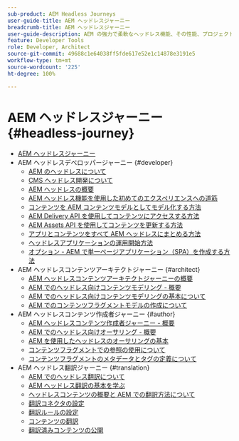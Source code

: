 ```yaml
---
sub-product: AEM Headless Journeys
user-guide-title: AEM ヘッドレスジャーニー
breadcrumb-title: AEM ヘッドレスジャーニー
user-guide-description: AEM の強力で柔軟なヘッドレス機能、その性能、プロジェクトでの使用方法について、ここからガイド付きのジャーニーを開始します。
feature: Developer Tools
role: Developer, Architect
source-git-commit: 49688c1e64038ff5fde617e52e1c14878e3191e5
workflow-type: tm+mt
source-wordcount: '225'
ht-degree: 100%

---
```



# AEM ヘッドレスジャーニー {#headless-journey}

+ [AEM ヘッドレスジャーニー](/help/journey-headless/home.md)
+ AEM ヘッドレスデベロッパージャーニー {#developer}
   + [AEM のヘッドレスについて](developer/overview.md)
   + [CMS ヘッドレス開発について](developer/learn-about.md)
   + [AEM ヘッドレスの概要](developer/getting-started.md)
   + [AEM ヘッドレス機能を使用した初めてのエクスペリエンスへの道筋](developer/path-to-first-experience.md)
   + [コンテンツを AEM コンテンツモデルとしてモデル化する方法](developer/model-your-content.md)
   + [AEM Delivery API を使用してコンテンツにアクセスする方法](developer/access-your-content.md)
   + [AEM Assets API を使用してコンテンツを更新する方法](developer/update-your-content.md)
   + [アプリとコンテンツをすべて AEM ヘッドレスにまとめる方法](developer/put-it-all-together.md)
   + [ヘッドレスアプリケーションの運用開始方法](developer/go-live.md)
   + [オプション - AEM で単一ページアプリケーション（SPA）を作成する方法](developer/create-spa.md)
+ AEM ヘッドレスコンテンツアーキテクトジャーニー {#architect}
   + [AEM ヘッドレスコンテンツアーキテクトジャーニーの概要](architect/overview.md)
   + [AEM でのヘッドレス向けコンテンツモデリング - 概要](architect/introduction.md)
   + [AEM でのヘッドレス向けコンテンツモデリングの基本について](architect/basics.md)
   + [AEM でのコンテンツフラグメントモデルの作成について](architect/model-structure.md)
+ AEM ヘッドレスコンテンツ作成者ジャーニー {#author}
   + [AEM ヘッドレスコンテンツ作成者ジャーニー - 概要](author/overview.md)
   + [AEM でのヘッドレス向けオーサリング - 概要](author/introduction.md)
   + [AEM を使用したヘッドレスのオーサリングの基本](author/basics.md)
   + [コンテンツフラグメントでの参照の使用について](author/references.md)
   + [コンテンツフラグメントのメタデータとタグの定義について](author/metadata-tagging.md)
+ AEM ヘッドレス翻訳ジャーニー {#translation}
   + [AEM でのヘッドレス翻訳について](translation/overview.md)
   + [AEM ヘッドレス翻訳の基本を学ぶ](translation/getting-started.md)
   + [ヘッドレスコンテンツの概要と AEM での翻訳方法について](translation/learn-about.md)
   + [翻訳コネクタの設定](translation/configure-connector.md)
   + [翻訳ルールの設定](translation/translation-rules.md)
   + [コンテンツの翻訳](translation/translate-content.md)
   + [翻訳済みコンテンツの公開](translation/publish-content.md)
